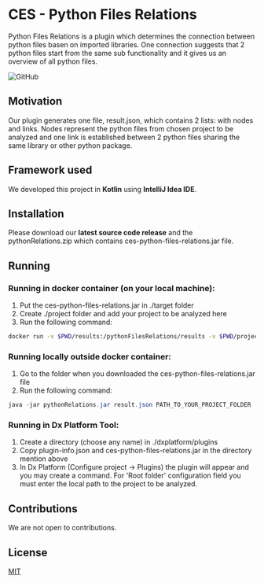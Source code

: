 # CES - Python Files Relations

Python Files Relations is a plugin which determines the connection between python files basen on imported libraries. One connection suggests that 2 python files start from the same sub functionality and it gives us an overview of all python files.

![GitHub](https://img.shields.io/github/license/baletiandrada/BENTII)


## Motivation

Our plugin generates one file, result.json, which contains 2 lists: with nodes and links. Nodes represent the python files from chosen project to be analyzed and one link is established between 2 python files sharing the same library or other python package. 



## Framework used

We developed this project in **Kotlin** using **IntelliJ Idea IDE**.



## Installation

Please download our **latest source code release** and the pythonRelations.zip which contains ces-python-files-relations.jar file. 



## Running

### Running in docker container (on your local machine):
1. Put the ces-python-files-relations.jar in ./target folder
2. Create ./project folder and add your project to be analyzed here
3. Run the following command:

```bash
docker run -v $PWD/results:/pythonFilesRelations/results -v $PWD/project/YOUR_PROJECT_FOLDER:/pythonFilesRelations/YOUR_PROJECT_FOLDER annaid/pythonrelrep results/result.json YOUR_PROJECT_FOLDER
```

### Running locally outside docker container:
1. Go to the folder when you downloaded the ces-python-files-relations.jar file
2. Run the following command:

```java
java -jar pythonRelations.jar result.json PATH_TO_YOUR_PROJECT_FOLDER
```


### Running in Dx Platform Tool:

1. Create a directory (choose any name) in ./dxplatform/plugins
2. Copy plugin-info.json and ces-python-files-relations.jar in the directory mention above 
3. In Dx Platform (Configure project -> Plugins) the plugin will appear and you may create a command. For 'Root folder' configuration field you must enter the local path to the project to be analyzed.




## Contributions
We are not open to contributions.
   
   
   
## License
[MIT](https://choosealicense.com/licenses/mit/)


